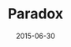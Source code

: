 ---
title: Paradox
description: An interactive installation in collaboration with leader JVC Pro of the new line of projectors, and CNC Glass Interlayer, an innovative company for transparent projectable glass.
client: JVC
skills:
  - User Interface
  - Interaction Design
platform: Interactive Installation
date: 2015-06-30
finished: true
permalink: false
thumbnail: src/static/work/jvc-paradox.jpg
eleventyExcludeFromCollections: true
---